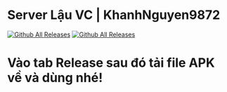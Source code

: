 # Server Lậu VC | KhanhNguyen9872

<div>

[![Github All Releases](https://img.shields.io/github/downloads/KhanhNguyen9872/0101011101010111001110010011000101100100010010000101011001101001010110100101011000111001010101110101/total.svg?style=for-the-badge)](https://github.com/KhanhNguyen9872/0101011101010111001110010011000101100100010010000101011001101001010110100101011000111001010101110101/releases/latest) [![Github All Releases](https://img.shields.io/github/release/KhanhNguyen9872/0101011101010111001110010011000101100100010010000101011001101001010110100101011000111001010101110101.svg?style=for-the-badge)](https://github.com/KhanhNguyen9872/0101011101010111001110010011000101100100010010000101011001101001010110100101011000111001010101110101/releases/latest)

</div>

# Vào tab Release sau đó tải file APK về và dùng nhé!
